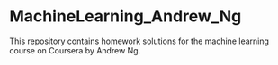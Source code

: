 # MachineLearning_Andrew_Ng
This repository contains homework solutions for the machine learning course on Coursera by Andrew Ng.
